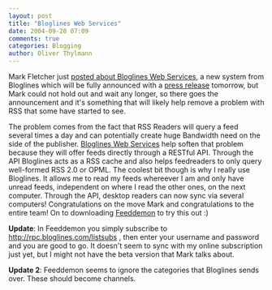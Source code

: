 ```yaml
---
layout: post
title: "Bloglines Web Services"
date: 2004-09-28 07:09
comments: true
categories: Blogging
author: Oliver Thylmann
---
```



Mark Fletcher just [posted about Bloglines Web Services](http://www.wingedpig.com/archives/000178.html), a new system from Bloglines which will be fully announced with a [press release](http://www.bloglines.com/about/pr_09282004) tomorrow, but Mark could not hold out and wait any longer, so there goes the announcement and it's something that will likely help remove a problem with RSS that some have started to see. 

The problem comes from the fact that RSS Readers will query a feed several times a day and can potentially create huge Bandwidth need on the side of the publisher. [Bloglines Web Services](http://www.bloglines.com/services/) help soften that problem because they will offer feeds directly through a RESTful API. Through the API Bloglines acts as a RSS cache and also helps feedreaders to only query well-formed RSS 2.0 or OPML. The coolest bit though is why I really use Bloglines. It allows me to read my feeds whereever I am and only have unread feeds, independent on where I read the other ones, on the next computer. Through the API, desktop readers can now sync via several computers!  Congratulations on the move Mark and congratulations to the entire team! On to downloading [Feeddemon](http://www.feeddemon.com/) to try this out :)

**Update**: In Feeddemon you simply subscribe to http://rpc.bloglines.com/listsubs , then enter your username and password and you are good to go. It doesn't seem to sync with my online subscription just yet, but I might not have the beta version that Mark talks about.

**Update 2**: Feeddemon seems to ignore the categories that Bloglines sends over. These should become channels.


